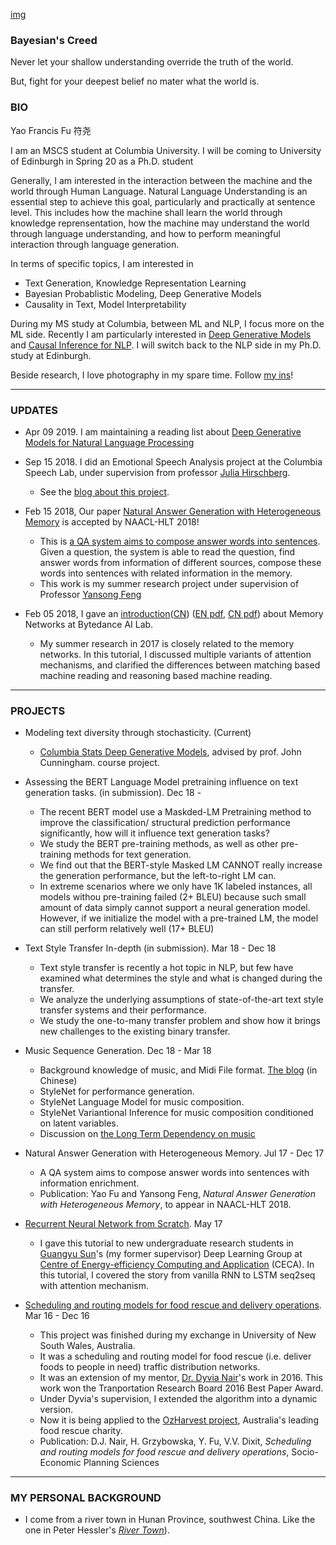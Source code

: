 [img](https://francix.github.io/images/WechatIMG1022.png)

### Bayesian's Creed

Never let your shallow understanding override the truth of the world.

But, fight for your deepest belief no mater what the world is. 

### BIO

Yao Francis Fu 符尧 

I am an MSCS student at Columbia University. I will be coming to University of Edinburgh in Spring 20 as a Ph.D. student

Generally, I am interested in the interaction between the machine and the world through Human Language. 
Natural Language Understanding is an essential step to achieve this goal, particularly and practically at sentence level. 
This includes how the machine shall learn the world through knowledge reprensentation, how the machine may understand the world through language understanding, and how to perform meaningful interaction through language generation. 

In terms of specific topics, I am interested in 
* Text Generation, Knowledge Representation Learning
* Bayesian Probablistic Modeling, Deep Generative Models
* Causality in Text, Model Interpretability 

During my MS study at Columbia, between ML and NLP, I focus more on the ML side. Recently I am particularly interested in [Deep Generative Models](http://stat.columbia.edu/~cunningham/teaching/GR8201/) and [Causal Inference for NLP](https://arxiv.org/abs/1802.02163). I will switch back to the NLP side in my Ph.D. study at Edinburgh. 

Beside research, I love photography in my spare time. Follow [my ins](https://www.instagram.com/franx_yao/)! 

-----

### UPDATES

* Apr 09 2019. I am maintaining a reading list about [Deep Generative Models for Natural Language Processing](https://github.com/Francix/Deep-Generative-Models-for-Natural-Language-Processing)

* Sep 15 2018. I did an Emotional Speech Analysis project at the Columbia Speech Lab, under supervision from professor [Julia Hirschberg](http://www.cs.columbia.edu/~julia/). 

  * See the [blog about this project](https://Francix.github.io/blog/Attempts-on-the-Emotional-Speech-Generation).

* Feb 15 2018, Our paper [Natural Answer Generation with Heterogeneous Memory](https://francix.github.io/NaturalAnswerGeneration.pdf) is accepted by NAACL-HLT 2018!  

  * This is [a QA system aims to compose answer words into sentences](https://francix.github.io/NaturalAnswer.html). Given a question, the system is able to read the question, find answer words from information of different sources, compose these words into sentences with related information in the memory.
  * This work is my summer research project under supervision of Professor [Yansong Feng](https://sites.google.com/site/ysfeng/home)

* Feb 05 2018, I gave an [introduction](https://francix.github.io/MemNN-Fuyao-EN.html)([CN](https://francix.github.io/MemNN-Fuyao-CN.html)) ([EN pdf](https://francix.github.io/MemNN-Fuyao-EN.pdf), [CN pdf](https://francix.github.io/MemNN-Fuyao-CN.pdf)) about Memory Networks at Bytedance AI Lab. 

  - My summer research in 2017 is closely related to the memory networks. In this tutorial, I discussed multiple variants of attention mechanisms, and clarified the differences between matching based machine reading and reasoning based machine reading. 

-----

### PROJECTS
* Modeling text diversity through stochasticity. (Current)

  * [Columbia Stats Deep Generative Models](http://stat.columbia.edu/~cunningham/teaching/GR8201/), advised by prof. John Cunningham. course project. 

* Assessing the BERT Language Model pretraining influence on text generation tasks. (in submission). Dec 18 - 

  * The recent BERT model use a Maskded-LM Pretraining method to improve the classification/ structural prediction performance significantly, how will it influence text generation tasks? 
  * We study the BERT pre-training methods, as well as other pre-training methods for text generation. 
  * We find out that the BERT-style Masked LM CANNOT really increase the generation performance, but the left-to-right LM can. 
  * In extreme scenarios where we only have 1K labeled instances, all models withou pre-training failed (2+ BLEU) because such small amount of data simply cannot support a neural generation model. However, if we initialize the model with a pre-trained LM, the model can still perform relatively well (17+ BLEU)

* Text Style Transfer In-depth (in submission). Mar 18 - Dec 18 

  * Text style transfer is recently a hot topic in NLP, but few have examined what determines the style and what is changed during the transfer.
  * We analyze the underlying assumptions of state-of-the-art text style transfer systems and their performance. 
  * We study the one-to-many transfer problem and show how it brings new challenges to the existing binary transfer. 

* Music Sequence Generation. Dec 18 - Mar 18 

  * Background knowledge of music, and Midi File format. [The blog](https://francix.github.io/MusicGeneration.html) (in Chinese) 
  * StyleNet for performance generation. 
  * StyleNet Language Model for music composition. 
  * StyleNet Variantional Inference for music composition conditioned on latent variables. 
  * Discussion on [the Long Term Dependency on music](https://francix.github.io/Long-term-Dependency.html)
  
* Natural Answer Generation with Heterogeneous Memory. Jul 17 - Dec 17 

  * A QA system aims to compose answer words into sentences with information enrichment. 
  * Publication: Yao Fu and Yansong Feng, _Natural Answer Generation with Heterogeneous Memory_, to appear in NAACL-HLT 2018. 

* [Recurrent Neural Network from Scratch](https://francix.github.io/images/RNNfromScratch_fuyao.pdf). May 17 

  * I gave this tutorial to new undergraduate research students in [Guangyu Sun](http://ceca.pku.edu.cn/en/team.php?action=show&member_id=15)'s (my former supervisor) Deep Learning Group at [Centre of Energy-efficiency Computing and Application](http://ceca.pku.edu.cn/en/) (CECA). In this tutorial, I covered the story from vanilla RNN to LSTM seq2seq with attention mechanism.

* [Scheduling and routing models for food rescue and delivery operations](https://github.com/Francix/Multi-Vehicle-Multi-Peroid-Dynamic-Tabu-Search/tree/master). Mar 16 - Dec 16

  * This project was finished during my exchange in University of New South Wales, Australia. 
  * It was a scheduling and routing model for food rescue (i.e. deliver foods to people in need) traffic distribution networks. 
  * It was an extension of my mentor, [Dr. Dyvia Nair](http://www.rciti.unsw.edu.au/staff/divya-nair)'s work in 2016. This work won the Tranportation Research Board 2016 Best Paper Award. 
  * Under Dyvia's supervision, I extended the algorithm into a dynamic version. 
  * Now it is being applied to the [OzHarvest project](http://www.ozharvest.org/), Australia's leading food rescue charity. 
  * Publication: D.J. Nair, H. Grzybowska, Y. Fu, V.V. Dixit, _Scheduling and routing models for food rescue and delivery operations_, Socio-Economic Planning Sciences

-----

### MY PERSONAL BACKGROUND

* I come from a river town in Hunan Province, southwest China. Like the one in Peter Hessler's [_River Town_](http://www.goodreads.com/book/show/94053.River_Town)). 






